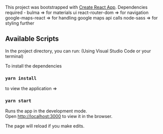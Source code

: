 This project was bootstrapped with [Create React App](https://github.com/facebook/create-react-app).
Dependencies required - 
bulma => for materials ui
react-router-dom => for navigation
google-maps-react => for handling google maps api calls
node-sass => for styling further




## Available Scripts

In the project directory, you can run:
(Using Visual Studio Code or your terminal)

 
To install the dependencies
### `yarn install`

to view the application =>
### `yarn start`

Runs the app in the development mode.<br />
Open [http://localhost:3000](http://localhost:3000) to view it in the browser.

The page will reload if you make edits.<br />


